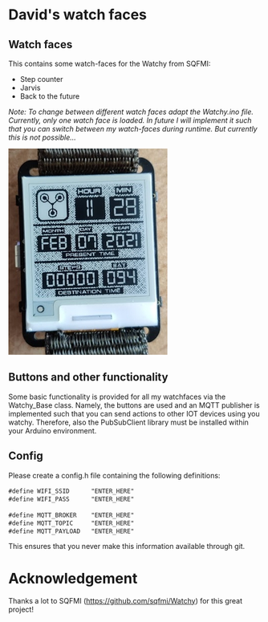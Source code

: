# David's watch faces


## Watch faces
This contains some watch-faces for the Watchy from SQFMI:
 - Step counter
 - Jarvis
 - Back to the future

*Note: To change between different watch faces adapt the Watchy.ino file. Currently, only one watch face is loaded. In future I will implement it such that you can switch between my watch-faces during runtime. But currently this is not possible...*


<img src="doc/bttf.jpg" alt="Back to the future" />



## Buttons and other functionality
Some basic functionality is provided for all my watchfaces via the Watchy_Base class.
Namely, the buttons are used and an MQTT publisher is implemented such that 
you can send actions to other IOT devices using you watchy. Therefore, also 
the PubSubClient library must be installed within your Arduino environment.


## Config
Please create a config.h file containing the following definitions:
```
#define WIFI_SSID      "ENTER_HERE"
#define WIFI_PASS      "ENTER_HERE"

#define MQTT_BROKER    "ENTER_HERE"
#define MQTT_TOPIC     "ENTER_HERE"
#define MQTT_PAYLOAD   "ENTER_HERE"
```
This ensures that you never make this information available through git.

# Acknowledgement
Thanks a lot to SQFMI (https://github.com/sqfmi/Watchy) for this great project!